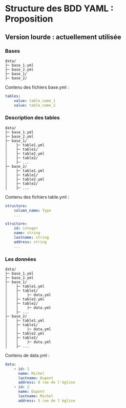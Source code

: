 # Structure des BDD YAML : Proposition

## Version lourde : actuellement utilisée

### Bases

```
data/
├─ base_1.yml
├─ base_2.yml
├─ base_1/
├─ base_2/
```

Contenu des fichiers base.yml :

``` yaml
tables:
    value: table_name_1
    value: table_name_2
```
### Description des tables

```
data/
├─ base_1.yml
├─ base_2.yml
├─ base_1/
│    ├─ table1.yml
│    ├─ table1/
│    ├─ table2.yml
│    ├─ table2/
│    ├─ ...
├─ base_2/
│    ├─ table1.yml
│    ├─ table1/
│    ├─ table2.yml
│    ├─ table2/
│    ├─ ...
```

Contenu des fichiers table.yml :

``` yaml
structure:
    column_name: Type
    ...
```
``` yaml - table1
structure:
    id: integer
    name: string
    lastname: string
    address: string
    ...
```

### Les données
```
data/
├─ base_1.yml
├─ base_2.yml
├─ base_1/
│    ├─ table1.yml
│    ├─ table1/
│    │    ├─ data.yml
│    ├─ table2.yml
│    ├─ table2/
│    │    ├─ data.yml
│    ├─ ...
├─ base_2/
│    ├─ table1.yml
│    ├─ table1/
│    │    ├─ data.yml
│    ├─ table2.yml
│    ├─ table2/
│    │    ├─ data.yml
│    ├─ ...
```

Contenu de data.yml :

``` yaml
data:
    - id: 1
      name: Michel
      lastname: Dupont
      address: 8 rue de l'église
    - id: 2
      name: Dupont
      lastname: Michel
      address: 5 rue de l'église
```
